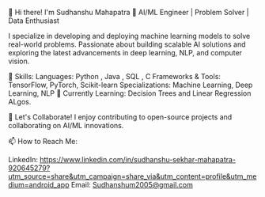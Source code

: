 👋 Hi there! I'm Sudhanshu Mahapatra 
🚀 AI/ML Engineer | Problem Solver | Data Enthusiast

I specialize in developing and deploying machine learning models to solve real-world problems. Passionate about building scalable AI solutions and exploring the latest advancements in deep learning, NLP, and computer vision.

🔧 Skills:
Languages: Python , Java , SQL , C
Frameworks & Tools: TensorFlow, PyTorch, Scikit-learn
Specializations: Machine Learning, Deep Learning, NLP
🌱 Currently Learning: Decision Trees and Linear Regression ALgos.

🚀 Let's Collaborate! I enjoy contributing to open-source projects and collaborating on AI/ML innovations.

📫 How to Reach Me:

LinkedIn: https://www.linkedin.com/in/sudhanshu-sekhar-mahapatra-920645279?utm_source=share&utm_campaign=share_via&utm_content=profile&utm_medium=android_app
Email: Sudhanshum2005@gmail.com
